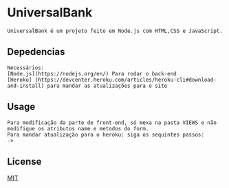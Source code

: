 # UniversalBank
    UniversalBank é um projeto feito em Node.js com HTML,CSS e JavaScript.
## Depedencias
    Necessários: 
    [Node.js](https://nodejs.org/en/) Para rodar o back-end
    [Heroku] (https://devcenter.heroku.com/articles/heroku-cli#download-and-install) para mandar as atualizações para o site

## Usage
    Para modificação da parte de front-end, só mexa na pasta VIEWS e não modifique os atributos name e metodos do form.
    Para mandar atualização para o heroku: siga os sequintes passos:
    -> 

## License
[MIT](https://choosealicense.com/licenses/mit/)